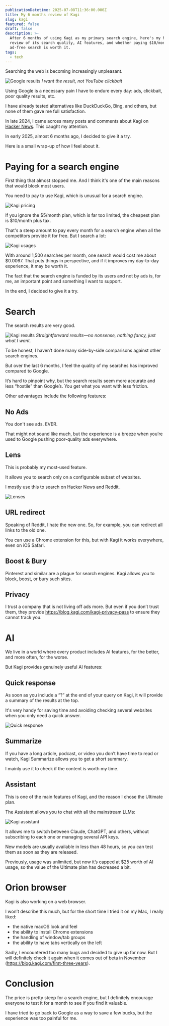 ```yaml
---
publicationDatetime: 2025-07-08T11:36:00.000Z
title: My 6 months review of Kagi
slug: kagi
featured: false
draft: false
description: >-
  After 6 months of using Kagi as my primary search engine, here's my honest
  review of its search quality, AI features, and whether paying $10/month for
  ad-free search is worth it.
tags:
  - tech
---
```

Searching the web is becoming increasingly unpleasant.

![Google results](assets/images/posts/2025/kagi/google.png)
_I want the result, not YouTube clickbait_

Using Google is a necessary pain I have to endure every day: ads, clickbait, poor quality results, etc.

I have already tested alternatives like DuckDuckGo, Bing, and others, but none of them gave me full satisfaction.

In late 2024, I came across many posts and comments about Kagi on [Hacker News](https://news.ycombinator.com/). This caught my attention.

In early 2025, almost 6 months ago, I decided to give it a try.

Here is a small wrap-up of how I feel about it.

# Paying for a search engine

First thing that almost stopped me. And I think it's one of the main reasons that would block most users.

You need to pay to use Kagi, which is unusual for a search engine.

![Kagi pricing](assets/images/posts/2025/kagi/pricing.png)

If you ignore the $5/month plan, which is far too limited, the cheapest plan is $10/month plus tax.

That's a steep amount to pay every month for a search engine when all the competitors provide it for free. But I search a lot:

![Kagi usages](assets/images/posts/2025/kagi/usages.png)

With around 1,500 searches per month, one search would cost me about $0.0067. That puts things in perspective, and if it improves my day-to-day experience, it may be worth it.

The fact that the search engine is funded by its users and not by ads is, for me, an important point and something I want to support.

In the end, I decided to give it a try.

# Search

The search results are very good.

![Kagi results](assets/images/posts/2025/kagi/kagi_results.png)
_Straightforward results—no nonsense, nothing fancy, just what I want._

To be honest, I haven’t done many side-by-side comparisons against other search engines.

But over the last 6 months, I feel the quality of my searches has improved compared to Google.

It’s hard to pinpoint why, but the search results seem more accurate and less “hostile” than Google’s. You get what you want with less friction.

Other advantages include the following features:

## No Ads

You don't see ads. EVER.

That might not sound like much, but the experience is a breeze when you’re used to Google pushing poor-quality ads everywhere.

## Lens

This is probably my most-used feature.

It allows you to search only on a configurable subset of websites.

I mostly use this to search on Hacker News and Reddit.

![Lenses](assets/images/posts/2025/kagi/lenses.png)

## URL redirect

Speaking of Reddit, I hate the new one. So, for example, you can redirect all links to the old one.

You can use a Chrome extension for this, but with Kagi it works everywhere, even on iOS Safari.

## Boost & Bury

Pinterest and similar are a plague for search engines. Kagi allows you to block, boost, or bury such sites.

## Privacy

I trust a company that is not living off ads more. But even if you don’t trust them, they provide <https://blog.kagi.com/kagi-privacy-pass> to ensure they cannot track you.

# AI

We live in a world where every product includes AI features, for the better, and more often, for the worse.

But Kagi provides genuinely useful AI features:

## Quick response

As soon as you include a “?” at the end of your query on Kagi, it will provide a summary of the results at the top.

It's very handy for saving time and avoiding checking several websites when you only need a quick answer.

![Quick response](assets/images/posts/2025/kagi/quick_response.png)

## Summarize

If you have a long article, podcast, or video you don’t have time to read or watch, Kagi Summarize allows you to get a short summary.

I mainly use it to check if the content is worth my time.

## Assistant

This is one of the main features of Kagi, and the reason I chose the Ultimate plan.

The Assistant allows you to chat with all the mainstream LLMs:

![Kagi assistant](assets/images/posts/2025/kagi/assistant.png)

It allows me to switch between Claude, ChatGPT, and others, without subscribing to each one or managing several API keys.

New models are usually available in less than 48 hours, so you can test them as soon as they are released.

Previously, usage was unlimited, but now it’s capped at $25 worth of AI usage, so the value of the Ultimate plan has decreased a bit.

# Orion browser

Kagi is also working on a web browser.

I won’t describe this much, but for the short time I tried it on my Mac, I really liked:

- the native macOS look and feel
- the ability to install Chrome extensions
- the handling of window/tab groups
- the ability to have tabs vertically on the left

Sadly, I encountered too many bugs and decided to give up for now. But I will definitely check it again when it comes out of beta in November (<https://blog.kagi.com/first-three-years>).

# Conclusion

The price is pretty steep for a search engine, but I definitely encourage everyone to test it for a month to see if you find it valuable.

I have tried to go back to Google as a way to save a few bucks, but the experience was too painful for me.

